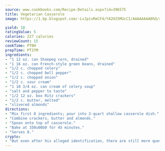 ```yaml
---
source: www.cookbooks.com/Recipe-Details.aspx?id=396575
title: Vegetarian Casserole
image: https://1.bp.blogspot.com/-LvJpivRmCF4/YA2H25MUcCI/AAAAAAAABhQ/xgndXuMf7Zopp5S4RExCblnSp5YGujfSQCLcBGAsYHQ/s320/8.png

yield: 10
ratingValue: 5
calories: 227 calories
reviewCount: 15
cookTime: PT0H
prepTime: PT37M
ingredients:
- "1 12 oz. can Shoepeg corn, drained"
- "1 16 oz. can French-style green beans, drained"
- "1/2 c. chopped celery"
- "1/2 c. chopped bell pepper"
- "1/2 c. chopped onion"
- "1/2 c. sour cream"
- "1 10 3/4 oz. can cream of celery soup"
- "salt and pepper to taste"
- "1/2 12 oz. box Ritz crackers"
- "1/2 c. butter, melted"
- "slivered almonds"
directions:
- "Mix first 8 ingredients; pour into 2-quart shallow casserole dish."
- "Combine crackers, butter and almonds."
- "Spoon onto top of casserole."
- "Bake at 350u00b0 for 45 minutes."
- "Serves 8."
crypto:
- "But even after his alleged identification, there are still more questions than answers about the enigmatic creator of Bitcoin."
---
```

